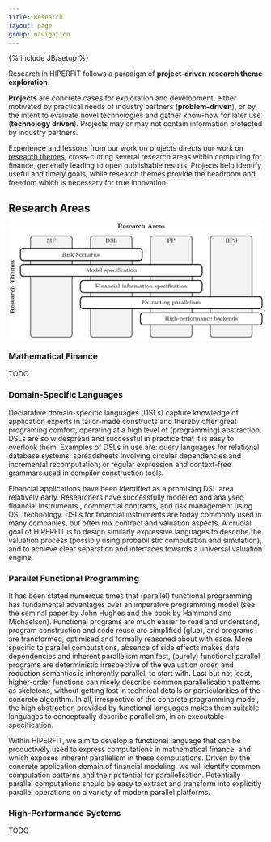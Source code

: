 ```yaml
---
title: Research
layout: page
group: navigation
---
```

{% include JB/setup %}

Research in HIPERFIT follows a paradigm of **project-driven research
theme exploration**.

**Projects** are concrete cases for exploration and development,
either motivated by practical needs of industry partners
(**problem-driven**), or by the intent to evaluate novel technologies
and gather know-how for later use (**technology driven**). Projects
may or may not contain information protected by industry
partners.

Experience and lessons from our work on projects directs our work on
[research themes](researchthemes.html), cross-cutting several research
areas within computing for finance, generally leading to open
publishable results. Projects help identify useful and timely goals,
while research themes provide the headroom and freedom which is
necessary for true innovation.

## Research Areas

![Areas](images/areas.png)

### Mathematical Finance

TODO

### Domain-Specific Languages

Declarative domain-specific languages (DSLs) capture knowledge of
application experts in tailor-made constructs and thereby offer great
programing comfort, operating at a high level of (programming)
abstraction. DSLs are so widespread and successful in practice that it
is easy to overlook them. Examples of DSLs in use are: query languages
for relational database systems; spreadsheets involving circular
dependencies and incremental recomputation; or regular expression and
context-free grammars used in compiler construction tools.

Financial applications have been identified as a promising DSL area
relatively early. Researchers have successfully modelled and analysed
financial instruments , commercial contracts, and risk management
using DSL technology. DSLs for financial instruments are today
commonly used in many companies, but often mix contract and valuation
aspects. A crucial goal of HIPERFIT is to design similarly expressive
languages to describe the valuation process (possibly using
probabilistic computation and simulation), and to achieve clear
separation and interfaces towards a universal valuation
engine.

### Parallel Functional Programming

It has been stated numerous times that (parallel) functional
programming has fundamental advantages over an imperative programming
model (see the seminal paper by John Hughes and the book by Hammond
and Michaelson).  Functional programs are much easier to read and
understand, program construction and code reuse are simplified (glue),
and programs are transformed, optimised and formally reasoned about
with ease. More specific to parallel computations, absence of side
effects makes data dependencies and inherent parallelism manifest,
(purely) functional parallel programs are deterministic irrespective
of the evaluation order, and reduction semantics is inherently
parallel, to start with. Last but not least, higher-order functions
can nicely describe common parallelisation patterns as skeletons,
without getting lost in technical details or particularities of the
concrete algorithm. In all, irrespective of the concrete programming
model, the high abstraction provided by functional languages makes
them suitable languages to conceptually describe parallelism, in an
executable specification.

Within HIPERFIT, we aim to develop a functional language that can be
productively used to express computations in mathematical finance, and
which exposes inherent parallelism in these computations. Driven by
the concrete application domain of financial modeling, we will
identify common computation patterns and their potential for
parallelisation. Potentially parallel computations should be easy to
extract and transform into explicitly parallel operations on a variety
of modern parallel platforms.

### High-Performance Systems

TODO
